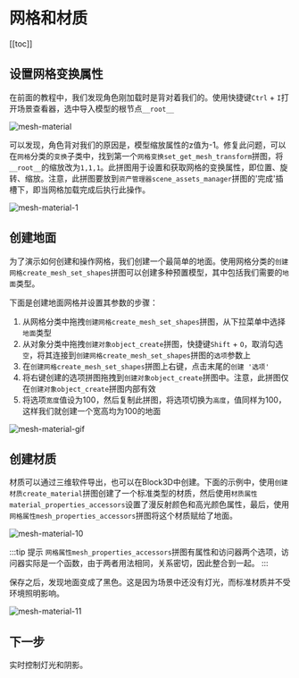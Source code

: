 # 网格和材质

[[toc]]

## 设置网格变换属性

在前面的教程中，我们发现角色刚加载时是背对着我们的。使用快捷键`Ctrl` + `I`打开场景查看器，选中导入模型的根节点`__root__`

![mesh-material](https://cdn.zjbku.com/start/mesh-material.jpg)

可以发现，角色背对我们的原因是，模型缩放属性的z值为-1。修复此问题，可以在`网格`分类的`变换`子类中，找到第一个`网格变换set_get_mesh_transform`拼图，将`__root__`的缩放改为`1,1,1`。此拼图用于设置和获取网格的变换属性，即位置、旋转、缩放。注意，此拼图要放到`资产管理器scene_assets_manager`拼图的'完成'插槽下，即当网格加载完成后执行此操作。

![mesh-material-1](https://cdn.zjbku.com/start/mesh-material-1-min.jpeg)

## 创建地面

为了演示如何创建和操作网格，我们创建一个最简单的地面。使用网格分类的`创建网格create_mesh_set_shapes`拼图可以创建多种预置模型，其中包括我们需要的`地面`类型。

下面是创建地面网格并设置其参数的步骤：

1. 从网格分类中拖拽`创建网格create_mesh_set_shapes`拼图，从下拉菜单中选择`地面`类型
2. 从对象分类中拖拽`创建对象object_create`拼图，快捷键`Shift` + `O`，取消勾选`空`，将其连接到`创建网格create_mesh_set_shapes`拼图的`选项`参数上
3. 在`创建网格create_mesh_set_shapes`拼图上右键，点击末尾的`创建 '选项'`
4. 将右键创建的选项拼图拖拽到`创建对象object_create`拼图中。注意，此拼图仅在`创建对象object_create`拼图内部有效
5. 将选项`宽度`值设为100，然后复制此拼图，将选项切换为`高度`，值同样为100，这样我们就创建一个宽高均为100的地面

![mesh-material-gif](https://cdn.zjbku.com/start/create-mesh-1.gif)

## 创建材质

材质可以通过三维软件导出，也可以在Block3D中创建。下面的示例中，使用`创建材质create_material`拼图创建了一个标准类型的材质，然后使用`材质属性material_properties_accessors`设置了漫反射颜色和高光颜色属性，最后，使用`网格属性mesh_properties_accessors`拼图将这个材质赋给了地面。

![mesh-material-10](https://cdn.zjbku.com/start/mesh-material-3-min.jpg)

:::tip 提示
`网格属性mesh_properties_accessors`拼图有属性和访问器两个选项，访问器实际是一个函数，由于两者用法相同，关系密切，因此整合到一起。
:::

保存之后，发现地面变成了黑色。这是因为场景中还没有灯光，而标准材质并不受环境照明影响。

![mesh-material-11](https://cdn.zjbku.com/start/mesh-material-11.jpg)

## 下一步

实时控制灯光和阴影。